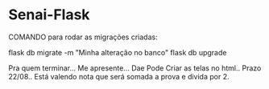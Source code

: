 # Senai-Flask
COMANDO para rodar as migrações criadas: 

flask db migrate -m "Minha alteração no banco"
flask db upgrade


Pra quem terminar... Me apresente... 
Dae Pode Criar as telas no html..
Prazo   22/08.. 
Está valendo nota que será somada a prova e divida por 2.
